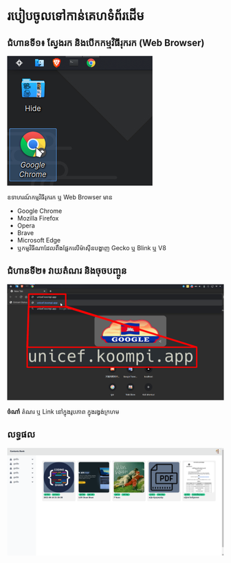 # របៀបចូលទៅកាន់គេហទំព័រដើម

## ជំហានទី១៖ ស្វែងរក និងបើកកម្មវិធីរុករក (Web Browser)

![Google Chrome](first-step/google-chrome.png)

ឧទាហរណ៍កម្មវិធីរុករក ឬ Web Browser មាន 
- Google Chrome
- Mozilla Firefox
- Opera
- Brave
- Microsoft Edge
- ឬកម្មវិធីណាដែលពឹងផ្អែកលើម៉ាស៊ីនបង្ហាញ Gecko ឬ Blink ឬ V8

## ជំហានទី២៖ វាយតំណរ និងចុចបញ្ចូន

![Link](first-step/link-edited.png)

**ចំណាំ** តំណរ ឬ Link នៅក្នុងរូបភាព ក្នុងរង្វង់ក្រហម

## លទ្ធផល

![Result](first-step/result.png)
